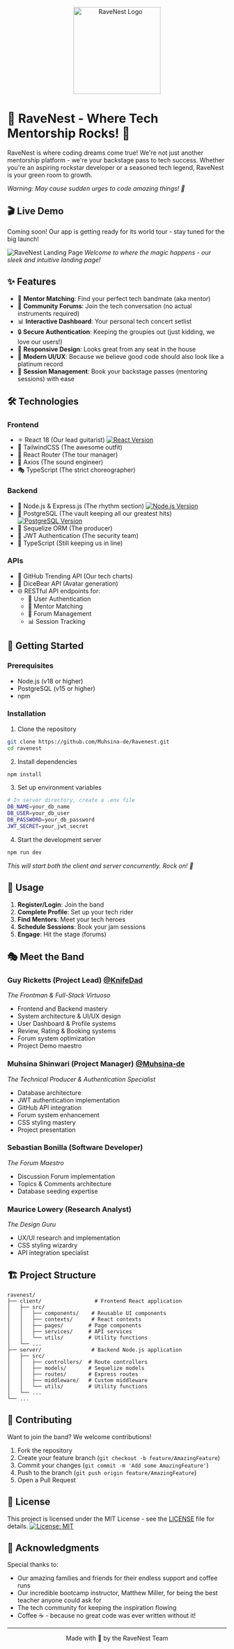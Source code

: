 <p align="center">
  <img src="assets/images/RaveNest-Logo.png" alt="RaveNest Logo" width="200"/>
</p>

# 🎸 RaveNest - Where Tech Mentorship Rocks! 🚀

RaveNest is where coding dreams come true! We're not just another mentorship platform - we're your backstage pass to tech success. Whether you're an aspiring rockstar developer or a seasoned tech legend, RaveNest is your green room to growth. 

*Warning: May cause sudden urges to code amazing things! 🎵*

## 🎬 Live Demo

Coming soon! Our app is getting ready for its world tour - stay tuned for the big launch! 

![RaveNest Landing Page](assets/images/RaveNest-LandingPage.png)
*Welcome to where the magic happens - our sleek and intuitive landing page!*

## ✨ Features

- 🤝 **Mentor Matching**: Find your perfect tech bandmate (aka mentor)
- 💬 **Community Forums**: Join the tech conversation (no actual instruments required)
- 📊 **Interactive Dashboard**: Your personal tech concert setlist
- 🔒 **Secure Authentication**: Keeping the groupies out (just kidding, we love our users!)
- 📱 **Responsive Design**: Looks great from any seat in the house
- 🎨 **Modern UI/UX**: Because we believe good code should also look like a platinum record
- 📅 **Session Management**: Book your backstage passes (mentoring sessions) with ease

## 🛠️ Technologies

### Frontend
- ⚛️ React 18 (Our lead guitarist) [![React Version](https://img.shields.io/badge/react-v18.x-blue.svg)](https://reactjs.org)
- 🎨 TailwindCSS (The awesome outfit)
- 🔄 React Router (The tour manager)
- 📡 Axios (The sound engineer)
- 🎭 TypeScript (The strict choreographer)

### Backend
- 🚂 Node.js & Express.js (The rhythm section) [![Node.js Version](https://img.shields.io/badge/node-v18.x-green.svg)](https://nodejs.org)
- 🐘 PostgreSQL (The vault keeping all our greatest hits) [![PostgreSQL Version](https://img.shields.io/badge/postgresql-v15.x-blue.svg)](https://www.postgresql.org)
- 🔄 Sequelize ORM (The producer)
- 🔐 JWT Authentication (The security team)
- 📝 TypeScript (Still keeping us in line)

### APIs
- 🔄 GitHub Trending API (Our tech charts)
- 🎨 DiceBear API (Avatar generation)
- 🌐 RESTful API endpoints for:
  - 👥 User Authentication
  - 🤝 Mentor Matching
  - 💬 Forum Management
  - 📊 Session Tracking

## 🚀 Getting Started

### Prerequisites
- Node.js (v18 or higher)
- PostgreSQL (v15 or higher)
- npm

### Installation

1. Clone the repository
```bash
git clone https://github.com/Muhsina-de/Ravenest.git
cd ravenest
```

2. Install dependencies
```bash
npm install
```

3. Set up environment variables
```bash
# In server directory, create a .env file
DB_NAME=your_db_name
DB_USER=your_db_user
DB_PASSWORD=your_db_password
JWT_SECRET=your_jwt_secret
```

4. Start the development server
```bash
npm run dev
```
*This will start both the client and server concurrently. Rock on! 🎸*

## 🎯 Usage

1. **Register/Login**: Join the band
2. **Complete Profile**: Set up your tech rider
3. **Find Mentors**: Meet your tech heroes
4. **Schedule Sessions**: Book your jam sessions
5. **Engage**: Hit the stage (forums)

## 🎭 Meet the Band

### Guy Ricketts (Project Lead) [@KnifeDad](https://github.com/KnifeDad)
*The Frontman & Full-Stack Virtuoso*
- Frontend and Backend mastery
- System architecture & UI/UX design
- User Dashboard & Profile systems
- Review, Rating & Booking systems
- Forum system optimization
- Project Demo maestro

### Muhsina Shinwari (Project Manager) [@Muhsina-de](https://github.com/Muhsina-de)
*The Technical Producer & Authentication Specialist*
- Database architecture
- JWT authentication implementation
- GitHub API integration
- Forum system enhancement
- CSS styling mastery
- Project presentation

### Sebastian Bonilla (Software Developer)
*The Forum Maestro*
- Discussion Forum implementation
- Topics & Comments architecture
- Database seeding expertise

### Maurice Lowery (Research Analyst)
*The Design Guru*
- UX/UI research and implementation
- CSS styling wizardry
- API integration specialist

## 🏗️ Project Structure

```
ravenest/
├── client/                 # Frontend React application
│   ├── src/
│   │   ├── components/    # Reusable UI components
│   │   ├── contexts/      # React contexts
│   │   ├── pages/        # Page components
│   │   ├── services/     # API services
│   │   └── utils/        # Utility functions
│   └── ...
├── server/                # Backend Node.js application
│   ├── src/
│   │   ├── controllers/  # Route controllers
│   │   ├── models/       # Sequelize models
│   │   ├── routes/       # Express routes
│   │   ├── middleware/   # Custom middleware
│   │   └── utils/        # Utility functions
│   └── ...
└── ...
```

## 🤝 Contributing

Want to join the band? We welcome contributions! 

1. Fork the repository
2. Create your feature branch (`git checkout -b feature/AmazingFeature`)
3. Commit your changes (`git commit -m 'Add some AmazingFeature'`)
4. Push to the branch (`git push origin feature/AmazingFeature`)
5. Open a Pull Request

## 📜 License

This project is licensed under the MIT License - see the [LICENSE](LICENSE) file for details.
[![License: MIT](https://img.shields.io/badge/License-MIT-yellow.svg)](https://opensource.org/licenses/MIT)

## 🙏 Acknowledgments

Special thanks to:
- Our amazing families and friends for their endless support and coffee runs
- Our incredible bootcamp instructor, Matthew Miller, for being the best teacher anyone could ask for
- The tech community for keeping the inspiration flowing
- Coffee ☕ - because no great code was ever written without it!

---

<p align="center">Made with 🎸 by the RaveNest Team</p> 